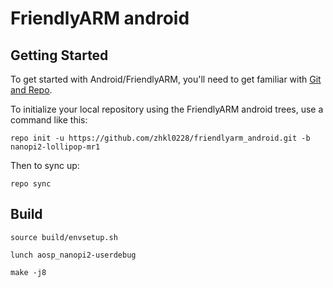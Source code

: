 FriendlyARM android
===========

Getting Started
---------------

To get started with Android/FriendlyARM, you'll need to get
familiar with [Git and Repo](https://source.android.com/source/using-repo.html).

To initialize your local repository using the FriendlyARM android trees, use a command like this:

    repo init -u https://github.com/zhkl0228/friendlyarm_android.git -b nanopi2-lollipop-mr1

Then to sync up:

    repo sync


Build
--------

    source build/envsetup.sh

    lunch aosp_nanopi2-userdebug

    make -j8
